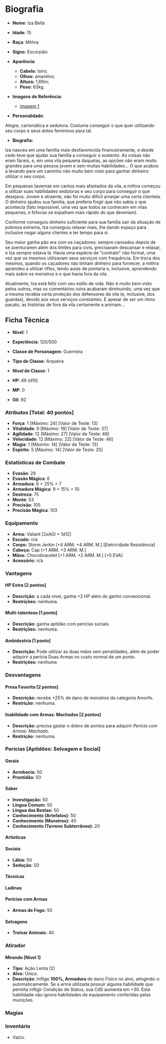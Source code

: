 # Biografia

* **Nome**: Iza Bella
* **Idade**: 15
* **Raça**: Mithra
* **Signo**: Escorpião

* **Aparência**:
  * **Cabelo:** loiro;
  * **Olhos:** amarelos;
  * **Altura:** 1,69m;
  * **Peso:** 63kg.

* **Imagens de Referência**:
  * [imagem 1](<https://i.pinimg.com/236x/59/ba/79/59ba79971c8e8c951fdd0185ef8b74f4.jpg>)

* **Personalidade**:

Alegre, carismática e sedutora. Costuma conseguir o que quer utilizando seu corpo e seus dotes femininos para tal.

* **Biografia:**

Iza nasceu em uma família mais desfavorecida financeiramente, e desde cedo teve que ajudar sua família a conseguir o sustento. As coisas não eram fáceis, e, em uma vila pequena daquelas, as opções não eram muito grandes para uma pessoa jovem e sem muitas habilidades... O que acabou a levando para um caminho não muito bem visto para ganhar dinheiro: utilizar o seu corpo.

Em pequenas tavernas em cantos mais afastados da vila, a mithra começou a utilizar suas habilidades sedutoras e seu corpo para conseguir o que desejava. Jovem e atraente, não foi muito difícil arranjar uma certa clientela. O dinheiro ajudou sua família, que preferia fingir que não sabia o que acontecia (fato impossível, uma vez que todos se conhecem em vilas pequenas, e fofocas se espalham mais rápido do que deveriam).

Conforme conseguiu dinheiro suficiente para sua família sair da situação de pobreza extrema, Iza conseguiu relaxar mais, lhe dando espaço para inclusive negar alguns clientes e ter tempo para si.

Seu maior ganha pão era com os caçadores: sempre cansados depois de se aventurarem além dos limites para civis, precisavam descansar e relaxar, e Iza sempre estava lá. Havia uma espécie de "contrato" não formal, uma vez que os mesmos utilizavam seus serviços com frequência. Em troca dos mesmos, quando os caçadores não tinham dinheiro para fornecer, a mithra aprendeu a utilizar rifles, tendo aulas de pontaria e, inclusive, aprendendo mais sobre os monstros e o que havia fora da vila. 

Atualmente, Iza está feliz com seu estilo de vida. Não é muito bem visto pelos outros, mas os comentários ruins acabaram diminuindo, uma vez que a mesma recebia certa proteção dos defensores da vila (e, inclusive, dos guardas), devido aos seus serviços constantes. E apesar de ser um ritmo pacato, as histórias de fora da vila certamente a animam...

## Ficha Técnica

* **Nível**: 1
* **Experiência**: 120/500
* **Classe de Personagem**: Guerreira
* **Tipo de Classe**: Arqueira
* **Nível de Classe**: 1

* **HP**: 49 (d10)
* **MP**: 0

* **Gil:** 92

### Atributos [Total: 40 pontos]

* **Força**: 1 [Máximo: 24] [Valor de Teste: 13]
* **Vitalidade**: 9 [Máximo: 19] [Valor de Teste: 37]
* **Agilidade**: 12 [Máximo: 27] [Valor de Teste: 46]
* **Velocidade**: 12 [Máximo: 22] [Valor de Teste: 46]
* **Magia**: 1 [Máximo: 14] [Valor de Teste: 13]
* **Espírito**: 5 [Máximo: 14] [Valor de Teste: 25]

### Estatísticas de Combate

* **Evasão**: 29
* **Evasão Mágica**: 6
* **Armadura**: 6 + 25% = 7
* **Armadura Mágica**: 9 + 15% = 10
* **Destreza**: 75
* **Mente**: 53
* **Precisão**: 105
* **Precisão Mágica**: 103

### Equipamento

* **Arma:** Valiant [2xAGI + 1d12]
* **Escudo:** n/a
* **Corpo:** Storm Jerkin [+4 ARM. +4 ARM. M.] [Eletricidade Resistência]
* **Cabeça:** Cap [+1 ARM. +3 ARM. M.]
* **Mãos:** Chocobracelet [+1 ARM. +2 ARM. M.] [+5 EVA]
* **Acessório**: n/a

### Vantagens

#### HP Extra [2 pontos]

* **Descrição:** a cada nível, ganha +2 HP além do ganho convencional.
* **Restrições:** nenhuma.

#### Multi-talentoso [1 ponto]

* **Descrição:** ganha aptidão com perícias sociais.
* **Restrições:** nenhuma.

#### Ambidestria [1 ponto]

* **Descrição:** Pode utilizar as duas mãos sem penalidades, além de poder adquirir a perícia Duas Armas no custo normal de um ponto.
* **Restrições:** nenhuma

### Desvantagens

#### Presa Favorita [2 pontos]

* **Descrição:** recebe +25% de dano de monstros da categoria Amorfo.
* **Restrição:** nenhuma.

#### 

#### Inabilidade com Armas: Machados [2 pontos]

* **Descrição:** precisa gastar o dobro de pontos para adquirir *Perícia com Armas: Machado*.
* **Restrição:** nenhuma.

### Perícias [Aptidões: Selvagem e Social]

#### Gerais

* **Acrobacia:** 50
* **Prontidão:** 50

#### Saber

* **Investigação:** 50
* **Língua Comum:** 50
* **Língua das Bestas:** 50
* **Conhecimento (Artefatos):** 50
* **Conhecimento (Monstros):** 40
* **Conhecimento (Terreno Subterrâneo):** 20

#### Artísticas

#### Sociais

* **Lábia:** 50
* **Sedução:** 50

#### Técnicas

#### Ladinas

#### Perícias com Armas

* **Armas de Fogo:** 50

#### Selvagens

* **Treinar Animais:** 40

### Atirador

#### Mirando [Nível 1] 

* **Tipo:** Ação Lenta (2)
* **Alvo:** Único.
* **Descrição:** Inflige **100%, Armadura** de dano Físico no alvo, atingindo-o automaticamente. Se a arma utilizada possuir alguma habilidade que permita infligir Condição de Status, sua CdS aumenta em +30. Esta habilidade não ignora habilidades de equipamento conferidas pelas munições.

### Magias

### Inventário

* Vazio.
